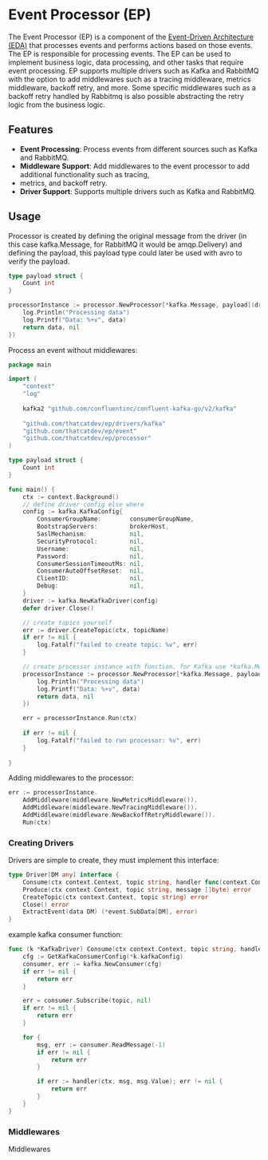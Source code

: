 # Event Processor (EP)

The Event Processor (EP) is a component of the [Event-Driven Architecture (EDA)](https://en.wikipedia.org/wiki/Event-driven_architecture)
that processes events and performs actions based on those events. The EP is responsible for processing events. The EP 
can be used to implement business logic, data processing, and other tasks that require event processing. EP supports
multiple drivers such as Kafka and RabbitMQ with the option to add middlewares such as a tracing
middleware, metrics middleware, backoff retry, and more. Some specific middlewares such as a backoff retry handled by
Rabbitmq is also possible abstracting the retry logic from the business logic.


## Features

- **Event Processing**: Process events from different sources such as Kafka and RabbitMQ.
- **Middleware Support**: Add middlewares to the event processor to add additional functionality such as tracing, 
- metrics, and backoff retry.
- **Driver Support**: Supports multiple drivers such as Kafka and RabbitMQ.


## Usage

Processor is created by defining the original message from the driver (in this case kafka.Message, for RabbitMQ it 
would be amqp.Delivery) and defining the payload, this payload type could later be used with avro to verify the payload.

```go
type payload struct {
    Count int
}

processorInstance := processor.NewProcessor[*kafka.Message, payload](driver, "test-topic", func(ctx context.Context, data event.Event[*kafka2.Message, payload]) (event.Event[*kafka2.Message, payload], error) {
    log.Println("Processing data")
    log.Printf("Data: %+v", data)
    return data, nil
})
```

Process an event without middlewares:

```go
package main

import (
	"context"
	"log"
    
	kafka2 "github.com/confluentinc/confluent-kafka-go/v2/kafka"
	
    "github.com/thatcatdev/ep/drivers/kafka"
    "github.com/thatcatdev/ep/event"
    "github.com/thatcatdev/ep/processor"
)

type payload struct {
	Count int
}

func main() {
	ctx := context.Background()
	// define driver config else where
	config := kafka.KafkaConfig{
		ConsumerGroupName:        consumerGroupName,
		BootstrapServers:         brokerHost,
		SaslMechanism:            nil,
		SecurityProtocol:         nil,
		Username:                 nil,
		Password:                 nil,
		ConsumerSessionTimeoutMs: nil,
		ConsumerAutoOffsetReset:  nil,
		ClientID:                 nil,
		Debug:                    nil,
	}
	driver := kafka.NewKafkaDriver(config)
	defer driver.Close()

	// create topics yourself
	err := driver.CreateTopic(ctx, topicName)
	if err != nil {
		log.Fatalf("failed to create topic: %v", err)
	}

	// create processor instance with function. for Kafka use *kafka.Message and for rabbitmq use amqp.Delivery
	processorInstance := processor.NewProcessor[*kafka.Message, payload](driver, "test-topic", func(ctx context.Context, data event.Event[*kafka2.Message, payload]) (event.Event[*kafka2.Message, payload], error) {
		log.Println("Processing data")
		log.Printf("Data: %+v", data)
		return data, nil
	})

	err = processorInstance.Run(ctx)
	
    if err != nil {
        log.Fatalf("failed to run processor: %v", err)
    }
	
}

```

Adding middlewares to the processor:

```go
err := processorInstance.
	AddMiddleware(middleware.NewMetricsMiddleware()).
    AddMiddleware(middleware.NewTracingMiddleware()).
    AddMiddleware(middleware.NewBackoffRetryMiddleware()).
    Run(ctx)
```

### Creating Drivers

Drivers are simple to create, they must implement this interface:

```go
type Driver[DM any] interface {
	Consume(ctx context.Context, topic string, handler func(context.Context, DM, []byte) error) error
	Produce(ctx context.Context, topic string, message []byte) error
	CreateTopic(ctx context.Context, topic string) error
	Close() error
	ExtractEvent(data DM) (*event.SubData[DM], error)
}
```

example kafka consumer function:

```go
func (k *KafkaDriver) Consume(ctx context.Context, topic string, handler func(context.Context, *kafka.Message, []byte) error) error {
	cfg := GetKafkaConsumerConfig(*k.kafkaConfig)
	consumer, err := kafka.NewConsumer(cfg)
	if err != nil {
		return err
	}

	err = consumer.Subscribe(topic, nil)
	if err != nil {
		return err
	}

	for {
		msg, err := consumer.ReadMessage(-1)
		if err != nil {
			return err
		}

		if err := handler(ctx, msg, msg.Value); err != nil {
			return err
		}
	}
}
```


### Middlewares

Middlewares 